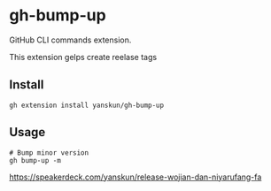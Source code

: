 # gh-bump-up
GitHub CLI commands extension.

This extension gelps create reelase tags

## Install

```
gh extension install yanskun/gh-bump-up
```

## Usage

```
# Bump minor version
gh bump-up -m
```

https://speakerdeck.com/yanskun/release-wojian-dan-niyarufang-fa
